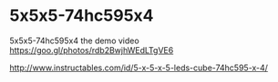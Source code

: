 # 5x5x5-74hc595x4
5x5x5-74hc595x4
the demo video https://goo.gl/photos/rdb2BwjhWEdLTgVE6

http://www.instructables.com/id/5-x-5-x-5-leds-cube-74hc595-x-4/
